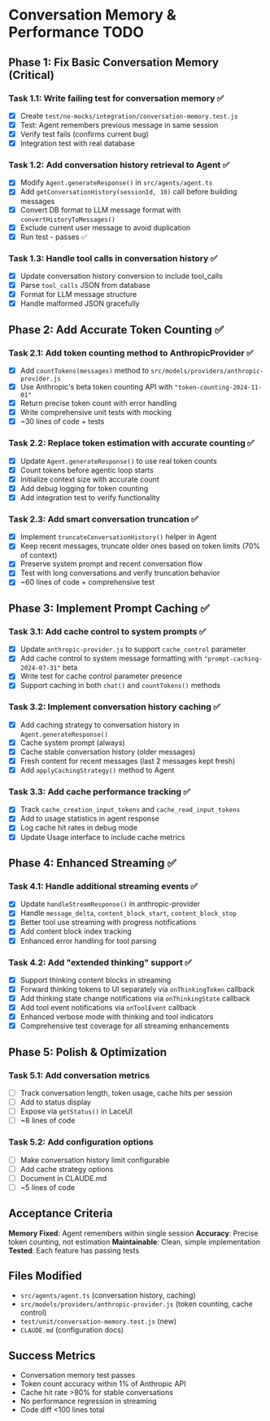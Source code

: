 # Conversation Memory & Performance TODO

## Phase 1: Fix Basic Conversation Memory (Critical)

### Task 1.1: Write failing test for conversation memory ✅

- [x] Create `test/no-mocks/integration/conversation-memory.test.js`
- [x] Test: Agent remembers previous message in same session
- [x] Verify test fails (confirms current bug)
- [x] Integration test with real database

### Task 1.2: Add conversation history retrieval to Agent ✅

- [x] Modify `Agent.generateResponse()` in `src/agents/agent.ts`
- [x] Add `getConversationHistory(sessionId, 10)` call before building messages
- [x] Convert DB format to LLM message format with `convertHistoryToMessages()`
- [x] Exclude current user message to avoid duplication
- [x] Run test - passes ✅

### Task 1.3: Handle tool calls in conversation history ✅

- [x] Update conversation history conversion to include tool_calls
- [x] Parse `tool_calls` JSON from database
- [x] Format for LLM message structure
- [x] Handle malformed JSON gracefully

## Phase 2: Add Accurate Token Counting ✅

### Task 2.1: Add token counting method to AnthropicProvider ✅

- [x] Add `countTokens(messages)` method to `src/models/providers/anthropic-provider.js`
- [x] Use Anthropic's beta token counting API with `"token-counting-2024-11-01"`
- [x] Return precise token count with error handling
- [x] Write comprehensive unit tests with mocking
- [x] ~30 lines of code + tests

### Task 2.2: Replace token estimation with accurate counting ✅

- [x] Update `Agent.generateResponse()` to use real token counts
- [x] Count tokens before agentic loop starts
- [x] Initialize context size with accurate count
- [x] Add debug logging for token counting
- [x] Add integration test to verify functionality

### Task 2.3: Add smart conversation truncation ✅

- [x] Implement `truncateConversationHistory()` helper in Agent
- [x] Keep recent messages, truncate older ones based on token limits (70% of context)
- [x] Preserve system prompt and recent conversation flow
- [x] Test with long conversations and verify truncation behavior
- [x] ~60 lines of code + comprehensive test

## Phase 3: Implement Prompt Caching ✅

### Task 3.1: Add cache control to system prompts ✅

- [x] Update `anthropic-provider.js` to support `cache_control` parameter
- [x] Add cache control to system message formatting with `"prompt-caching-2024-07-31"` beta
- [x] Write test for cache control parameter presence
- [x] Support caching in both `chat()` and `countTokens()` methods

### Task 3.2: Implement conversation history caching ✅

- [x] Add caching strategy to conversation history in `Agent.generateResponse()`
- [x] Cache system prompt (always)
- [x] Cache stable conversation history (older messages)
- [x] Fresh content for recent messages (last 2 messages kept fresh)
- [x] Add `applyCachingStrategy()` method to Agent

### Task 3.3: Add cache performance tracking ✅

- [x] Track `cache_creation_input_tokens` and `cache_read_input_tokens`
- [x] Add to usage statistics in agent response
- [x] Log cache hit rates in debug mode
- [x] Update Usage interface to include cache metrics

## Phase 4: Enhanced Streaming ✅

### Task 4.1: Handle additional streaming events ✅

- [x] Update `handleStreamResponse()` in anthropic-provider
- [x] Handle `message_delta`, `content_block_start`, `content_block_stop`
- [x] Better tool use streaming with progress notifications
- [x] Add content block index tracking
- [x] Enhanced error handling for tool parsing

### Task 4.2: Add "extended thinking" support ✅

- [x] Support thinking content blocks in streaming
- [x] Forward thinking tokens to UI separately via `onThinkingToken` callback
- [x] Add thinking state change notifications via `onThinkingState` callback
- [x] Add tool event notifications via `onToolEvent` callback
- [x] Enhanced verbose mode with thinking and tool indicators
- [x] Comprehensive test coverage for all streaming enhancements

## Phase 5: Polish & Optimization

### Task 5.1: Add conversation metrics

- [ ] Track conversation length, token usage, cache hits per session
- [ ] Add to status display
- [ ] Expose via `getStatus()` in LaceUI
- [ ] ~8 lines of code

### Task 5.2: Add configuration options

- [ ] Make conversation history limit configurable
- [ ] Add cache strategy options
- [ ] Document in CLAUDE.md
- [ ] ~5 lines of code

## Acceptance Criteria

**Memory Fixed**: Agent remembers within single session
**Accuracy**: Precise token counting, not estimation
**Maintainable**: Clean, simple implementation
**Tested**: Each feature has passing tests

## Files Modified

- `src/agents/agent.ts` (conversation history, caching)
- `src/models/providers/anthropic-provider.js` (token counting, cache control)
- `test/unit/conversation-memory.test.js` (new)
- `CLAUDE.md` (configuration docs)

## Success Metrics

- Conversation memory test passes
- Token count accuracy within 1% of Anthropic API
- Cache hit rate >80% for stable conversations
- No performance regression in streaming
- Code diff <100 lines total
